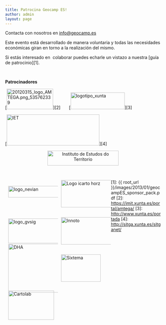 ```yaml
---
title: Patrocina Geocamp ES!
author: admin
layout: page
---
```

Contacta con nosotros en <a title="Contacta con Geocamp ES" href="mailto:info@geocamp.es" target="_blank">info@geocamp.es</a>

Este evento está desarrollado de manera voluntaria y todas las necesidades económicas giran en torno a la realización del mismo.

Si estás interesado en  colaborar puedes echarle un vistazo a nuestra [guía de patrocinio][1].

&nbsp;

**Patrocinadores**

[<img class="wp-image-113 alignleft" alt="20120315_logo_AMTEGA.png_535762339" src="{{ root_url }}/images/2013/01/20120315_logo_AMTEGA.png_535762339.png" width="150" height="66" />][2]       [<img class="alignnone size-full wp-image-114" alt="logotipo_xunta" src="{{ root_url }}/images/2013/01/logotipo_xunta.png" width="175" height="54" />][3]

[<img class=" wp-image-340 alignleft" alt="IET" src="{{ root_url }}/images/2013/01/logo_ie_small.bmp" width="300" height="100" />][4]

<p style="text-align: center;">
  <a href="http://sitga.xunta.es/sitganet/"><img class="size-full wp-image-323 alignleft" alt="Instituto de Estudos do Territorio" src="{{ root_url }}/images/2013/06/image001.png" width="230" height="48" /></a>
</p>

<br style="clear:both;" />

<div style="width:30%; height:100px; margin:5px; padding:5px; float:left; position:relative;">
  <a href="http://nevian.es" target="_blank"><img class="size-full wp-image-226 aligncenter" style="position:absolute;top:0;bottom:0;margin:auto;min-height:50px;" alt="logo_nevian" src="{{ root_url }}/images/2013/06/logo_2012.png" width="175" height="37" /></a>
</div>

<div style="width:30%; height:100px; margin:5px; padding:5px; float:left; position:relative;">
  <a href="http://icarto.es" target="_blank"><img class="alignleft size-full wp-image-254" style="position:absolute;top:0;bottom:0;margin:auto;min-height:50px;" alt="Logo icarto horz" src="{{ root_url }}/images/2013/01/Logo-icarto-horz-300x88.png" width="300" height="88" /></a>
</div>

<div style="width:30%; height:100px; margin:5px; padding:5px; float:left; position:relative;">
  <a href="http://www.gvsig.com/"><img class="alignleft size-full wp-image-248" style="position:absolute;top:0;bottom:0;margin:auto;min-height:50px;" alt="logo_gvsig" src="{{ root_url }}/images/2013/01/logo_gvsig.jpg" width="220" height="80" /></a>
</div>

<div style="width:30%; height:100px; margin:5px; padding:5px; float:left; position:relative;">
  <a href="http://innoto.es"><img class="size-full wp-image-288 alignleft" style="position:absolute;top:0;bottom:0;margin:auto;min-height:50px;" alt="Innoto" src="{{ root_url }}/images/2013/01/LogoInnotopatrocinadores.gif" width="215" height="88" /></a>
</div>

<div style="width:30%; height:100px; margin:5px; padding:5px; float:left; position:relative;">
  <a href="http://www.debehaberasociaciones.com/"><img class="alignleft size-full wp-image-309 alignleft" style="position:absolute;top:0;bottom:0;margin:auto;min-height:50px;" alt="DHA" src="{{ root_url }}/images/2013/01/dha_logo.png" width="179" height="157" /></a>
</div>

<div style="width:30%; height:100px; margin:5px; padding:5px; float:left; position:relative;">
  <a href="http://sixtema.es"><img class="alignleft size-full wp-image-291" style="position:absolute;top:0;bottom:0;margin:auto;min-height:50px;" alt="Sixtema" src="{{ root_url }}/images/2013/01/Sixtema-patrocinadores.gif" width="128" height="88" /></a>
</div>

<div style="width:30%; height:100px; margin:5px; padding:5px; float:left; position:relative;">
  <a href="http://cartolab.udc.es/"><img src="{{ root_url }}/images/2013/06/logo_cartolab.png" style="position:absolute;top:0;bottom:0;margin:auto;min-height:50px;" alt="Cartolab" width="148" height="94" class="alignleft size-full wp-image-347" /></a>
</div>

 [1]: {{ root_url }}/images/2013/01/geocampES_sponsor_pack.pdf
 [2]: https://imit.xunta.es/portal/amtega/
 [3]: http://www.xunta.es/portada
 [4]: http://sitga.xunta.es/sitganet/
